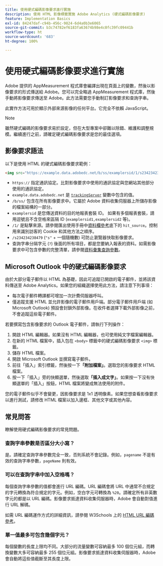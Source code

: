 ```yaml
---
title: 使用硬式編碼影像要求進行實施
description: 使用 HTML 影像標籤實施 Adobe Analytics (硬式編碼影像要求)
feature: Implementation Basics
exl-id: 84247daf-c94b-456c-9824-6d4a0b3e6065
source-git-commit: b3c74782ef6183fa63674b98e4c0fc39fc09441b
workflow-type: ht
source-wordcount: '683'
ht-degree: 100%

---
```


# 使用硬式編碼影像要求進行實施

Adobe 提供的 AppMeasurement 程式庫會編譯出現在頁面上的變數，然後以影像要求的形式傳送給 Adobe。您可以完全略過 AppMeasurement 程式庫，然後手動將影像要求傳送至 Adobe。此方法需要您手動制訂影像要求和查詢字串。

此實作方法可用於顯示外部來源影像的任何平台。它完全不依賴 JavaScript。

>[!NOTE]
>
> 雖然硬式編碼的影像要求易於設定，但在大型專案中卻難以除錯、維護和調整規模。繼續進行之前，請確定硬式編碼影像要求是您的最佳選項。

## 影像要求語法

以下是使用 HTML 的硬式編碼影像要求範例：

```html
<img src="https://example.data.adobedc.net/b/ss/examplersid/1/s234234238479?AQB=1&g=http%3A%2F%2Fexample.com&pageName=Example%20hardcoded%20hit&v1=Example%20value&AQE=1"/>
```

* `https://` 指定通訊協定。比對影像要求中使用的通訊協定與您網站其他部分使用的通訊協定。
* `example.data.adobedc.net` 是 [`trackingServer`](/help/implement/vars/config-vars/trackingserver.md) 變數中包含的值。
* `/b/ss/` 包含在所有影像要求中。它屬於 Adobe 資料收集伺服器上所儲存影像的檔案結構的一部分。
* `examplersid` 是您傳送資料的目的地報表套裝 ID。 如果有多個報表套裝，請用逗號且不含空格來區隔 ID (`examplersid1,examplersid2` 等)。
* `/1/` 是點擊來源。請參閱匯出使用手冊中[資料欄參考](../../export/analytics-data-feed/c-df-contents/datafeeds-reference.md)底下的 `hit_source`。控制用來識別訪客的 Cookie 和其他方法之順序。
* `/s234234238479` (`"s"` + 一個隨機數) 可防止瀏覽器快取影像要求。
* 查詢字串分隔字元 (`?`) 後面的所有項目，都是您要納入報表的資料。如需影像要求中可包含參數的完整清單，請參閱[資料彙集查詢參數](../validate/query-parameters.md)。

## Microsoft Outlook 中的硬式編碼影像要求

由於大部分電子郵件以 HTML 為基礎，因此可追蹤已開啟的電子郵件，並將該資料傳送至 Adobe Analytics。如果您的組織選擇使用此方法，請注意下列事項：

* 每次電子郵件轉譯都可增加一次計費伺服器呼叫。
* 僅追蹤支援 HTML 並允許影像的電子郵件用戶端。部分電子郵件用戶端 (如 Microsoft Outlook) 預設會封鎖外部影像。在收件者選擇下載外部影像之前，不會追蹤這些電子郵件。

若要撰寫包含影像要求的 Outlook 電子郵件，請執行下列操作：

1. 開啟 HTML 編輯器。如果沒有 HTML 編輯器，也可使用純文字檔案編輯器。
2. 在新的 HTML 檔案中，插入包在 `<body>` 標籤中的硬式編碼影像要求 `<img>` 標籤。
3. 儲存 HTML 檔案。
4. 開啟 Microsoft Outlook 並撰寫電子郵件。
5. 前往「插入」索引標籤，然後按一下&#x200B;**「附加檔案」**。選取您的影像要求 HTML 檔案。
6. 按一下「插入」旁的快顯選單，然後選取&#x200B;**「插入成文字」**。如果按一下沒有快顯選單的「插入」按鈕，HTML 檔案將變成無法使用的附件。

您的電子郵件似乎不會變更，因影像要求是 1x1 透明像素。如果您想查看影像要求以進行測試，請修改 HTML 檔案以加入邊框、其他文字或其他內容。

## 常見問答

瞭解使用硬式編碼影像要求的常見問題。

### 查詢字串參數是否區分大小寫？

是。請確定查詢字串參數完全一致，否則系統不會記錄。例如，`pagename` 不是有效的查詢字串參數，`pageName` 則有效。

### 可以在查詢字串中加入空格嗎？

每個查詢字串參數的值都會進行 URL 編碼。URL 編碼會將 URL 中通常不合規定的字元轉換為符合規定的字元。例如，空白字元可轉換為 `%20`。請確定所有非英數字元的都是以 URL 編碼。影像要求抵達資料收集伺服器時，Adobe 會自動對值進行 URL 解碼。

如需 URL 編碼運作方式的詳細資訊，請參閱 W3Schools 上的 [HTML URL 編碼參考](https://www.w3schools.com/tags/ref_urlencode.asp)。

### 單一值最多可包含幾個字元？

每個變數的長度上限均不同。大部分的流量變數可容納最多 100 個位元組，而轉換變數大多可容納最多 255 個位元組。影像要求抵達資料收集伺服器時，Adobe 會自動將這些值截斷至其長度上限。
